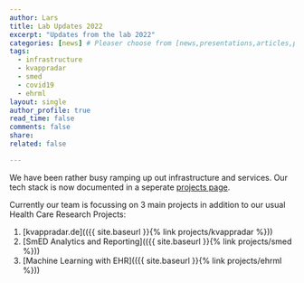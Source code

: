 ```yaml
---
author: Lars
title: Lab Updates 2022
excerpt: "Updates from the lab 2022"
categories: [news] # Pleaser choose from [news,presentations,articles,projects,reports]
tags:
  - infrastructure
  - kvappradar
  - smed
  - covid19
  - ehrml
layout: single
author_profile: true
read_time: false
comments: false
share: 
related: false

---
```


We have been rather busy ramping up out infrastructure and services. Our tech stack is now documented 
in a seperate [projects page](/projects/infrastructure). 

Currently our team is focussing on 3 main projects in addition to our usual Health Care Research Projects:

1. [kvappradar.de](({{ site.baseurl }}{% link projects/kvappradar %}))
2. [SmED Analytics and Reporting](({{ site.baseurl }}{% link projects/smed %}))
3. [Machine Learning with EHR](({{ site.baseurl }}{% link projects/ehrml %}))